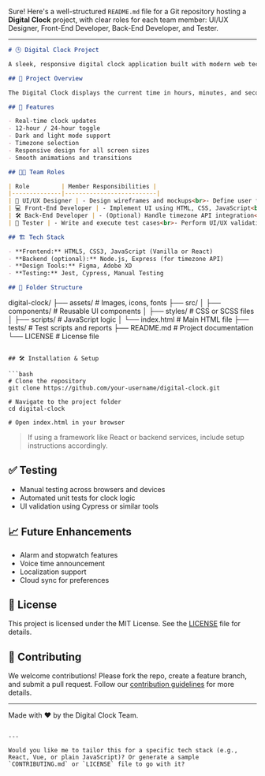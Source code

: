 Sure! Here's a well-structured `README.md` file for a Git repository hosting a **Digital Clock** project, with clear roles for each team member: UI/UX Designer, Front-End Developer, Back-End Developer, and Tester.

---

```markdown
# 🕒 Digital Clock Project

A sleek, responsive digital clock application built with modern web technologies. This project showcases real-time timekeeping with customizable themes and smooth user experience across devices.

## 📌 Project Overview

The Digital Clock displays the current time in hours, minutes, and seconds, with options for 12/24-hour formats, dark/light themes, and timezone adjustments. Designed for both desktop and mobile platforms.

## 🚀 Features

- Real-time clock updates
- 12-hour / 24-hour toggle
- Dark and light mode support
- Timezone selection
- Responsive design for all screen sizes
- Smooth animations and transitions

## 🧑‍💻 Team Roles

| Role         | Member Responsibilities |
|--------------|--------------------------|
| 🎨 UI/UX Designer | - Design wireframes and mockups<br>- Define user flow and interactions<br>- Ensure accessibility and visual consistency |
| 💻 Front-End Developer | - Implement UI using HTML, CSS, JavaScript<br>- Integrate clock logic and animations<br>- Ensure responsiveness and browser compatibility |
| 🛠 Back-End Developer | - (Optional) Handle timezone API integration<br>- Manage server-side logic if needed<br>- Ensure scalability and performance |
| 🧪 Tester | - Write and execute test cases<br>- Perform UI/UX validation<br>- Report bugs and suggest improvements |

## 🏗 Tech Stack

- **Frontend:** HTML5, CSS3, JavaScript (Vanilla or React)
- **Backend (optional):** Node.js, Express (for timezone API)
- **Design Tools:** Figma, Adobe XD
- **Testing:** Jest, Cypress, Manual Testing

## 📁 Folder Structure

```
digital-clock/
├── assets/          # Images, icons, fonts
├── src/
│   ├── components/  # Reusable UI components
│   ├── styles/      # CSS or SCSS files
│   ├── scripts/     # JavaScript logic
│   └── index.html   # Main HTML file
├── tests/           # Test scripts and reports
├── README.md        # Project documentation
└── LICENSE          # License file
```

## 🛠 Installation & Setup

```bash
# Clone the repository
git clone https://github.com/your-username/digital-clock.git

# Navigate to the project folder
cd digital-clock

# Open index.html in your browser
```

> If using a framework like React or backend services, include setup instructions accordingly.

## ✅ Testing

- Manual testing across browsers and devices
- Automated unit tests for clock logic
- UI validation using Cypress or similar tools

## 📈 Future Enhancements

- Alarm and stopwatch features
- Voice time announcement
- Localization support
- Cloud sync for preferences

## 📄 License

This project is licensed under the MIT License. See the [LICENSE](LICENSE) file for details.

## 🤝 Contributing

We welcome contributions! Please fork the repo, create a feature branch, and submit a pull request. Follow our [contribution guidelines](CONTRIBUTING.md) for more details.

---

Made with ❤️ by the Digital Clock Team.
```

---

Would you like me to tailor this for a specific tech stack (e.g., React, Vue, or plain JavaScript)? Or generate a sample `CONTRIBUTING.md` or `LICENSE` file to go with it?